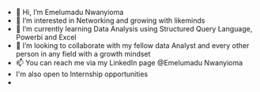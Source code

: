- 👋 Hi, I’m Emelumadu Nwanyioma
- 👀 I’m interested in Networking and growing with likeminds
- 🌱 I’m currently learning Data Analysis using Structured Query Language, Powerbi and Excel
- 💞️ I’m looking to collaborate with my fellow data Analyst and every other person in any field with a growth mindset
- 📫 You can reach me via my LinkedIn page @Emelumadu Nwanyioma
- I'm also open to Internship opportunities
- 

<!---
Neneemelumadu/Neneemelumadu is a ✨ special ✨ repository because its `README.md` (this file) appears on your GitHub profile.
You can click the Preview link to take a look at your changes.
--->
